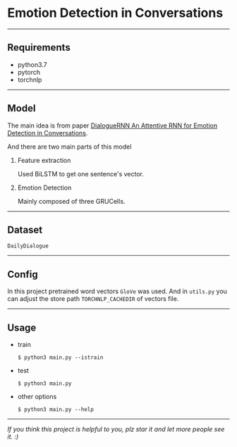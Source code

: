 # Emotion Detection in Conversations

---

## Requirements

- python3.7
- pytorch
- torchnlp

---

## Model

The main idea is from paper [DialogueRNN An Attentive RNN for Emotion Detection in Conversations](https://arxiv.org/pdf/1811.00405.pdf).

And there are two main parts of this model

1. Feature extraction

   Used BiLSTM to get one sentence's vector.

2. Emotion Detection

   Mainly composed of three GRUCells.

---

## Dataset

`DailyDialogue`

---

## Config

In this project pretrained word vectors `GloVe` was used. And in `utils.py` you can adjust the store path `TORCHNLP_CACHEDIR` of vectors file.

---

## Usage

- train

  `$ python3 main.py --istrain`

- test

  `$ python3 main.py`

- other options

  `$ python3 main.py --help`

---

*If you think this project is helpful to you, plz star it and let more people see it. :)*
